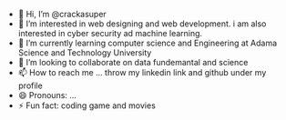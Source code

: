 - 👋 Hi, I’m @crackasuper
- 👀 I’m interested in  web designing and web development. i am also interested in cyber security ad machine learning.
- 🌱 I’m currently learning computer science and Engineering at Adama Science and Technology University
- 💞️ I’m looking to collaborate on data fundemantal and science
- 📫 How to reach me ... throw my linkedin link and github under my profile
- 😄 Pronouns: ...
- ⚡ Fun fact: coding game and movies

<!---
crackasuper/crackasuper is a ✨ special ✨ repository because its `README.md` (this file) appears on your GitHub profile.
You can click the Preview link to take a look at your changes.
--->
